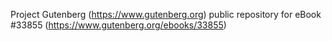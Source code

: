 Project Gutenberg (https://www.gutenberg.org) public repository for eBook #33855 (https://www.gutenberg.org/ebooks/33855)
